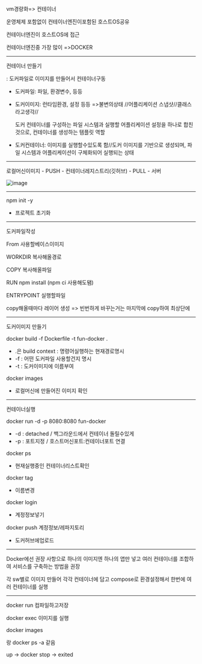 vm경량화=> 컨테이너

운영체제 포함없이 컨테이너엔진이포함된 호스트OS공유

컨테이너엔진이 호스트OS에 접근

컨테이너엔진중 가장 많이 =>DOCKER

---

컨테이너 만들기

: 도커파일로 이미지를 만들어서 컨테이너구동

- 도커파일: 파일, 환경변수, 등등

- 도커이미지: 런타임환경, 설정 등등 =>불변의상태 //어플리케이션 스냅샷//클래스라고생각//

  도커 컨테이너를 구성하는 파일 시스템과 실행할 어플리케이션 설정을 하나로 합친 것으로, 컨테이너를 생성하는 템플릿 역할

- 도커컨테이너: 이미지를 실행할수있도록 함//도커 이미지를 기반으로 생성되며, 파일 시스템과 어플리케이션이 구체화되어 실행되는 상태

---

로컬머신이미지 - PUSH - 컨테이너레지스트리(깃허브) - PULL - 서버


![image](https://user-images.githubusercontent.com/103404127/180437635-3851e173-bc9b-4474-a12b-3a67479e305b.png)

---

npm init -y

- 프로젝트 초기화

---

도커파일작성



From 사용할베이스이미지

WORKDIR 복사해올경로

COPY 복사해올파일

RUN npm install (npm ci 사용해도됌)

ENTRYPOINT 실행할파일



copy해올때마다 레이어 생성 => 빈번하게 바꾸는거는 마지막에 copy하여 최상단에

---

도커이미지 만들기



docker build -f Dockerfile -t fun-docker .

- .은 build context : 명령어실행하는 현재경로명시
- -f : 어떤 도커파일 사용할건지 명시
- -t : 도커이미지에 이름부여



docker images

- 로컬머신에 만들어진 이미지 확인

---

컨테이너실행



docker run -d -p 8080:8080 fun-docker

- -d : detached / 백그라운드에서 컨테이너 돌릴수있게
- -p : 포트지정 / 호스트머신포트:컨테이너포트 연결

docker ps

- 현재실행중인 컨테이너리스트확인

docker tag 

- 이름변경

docker login

- 계정정보넣기

docker push 계정정보/레파지토리

- 도커허브에업로드

---

Docker에선 권장 사항으로 하나의 이미지엔 하나의 앱만 넣고 여러 컨테이너를 조합하여 서비스를 구축하는 방법을 권장

각 sw별로 이미지 만들어 각각 컨테이너에 담고 compose로 환경설정해서 한번에 여러 컨테이너를 실행

---

docker run 컴파일하고저장

docker exec 이미지를 실행



docker images

 랑 docker ps -a 같음



up -> docker stop -> exited